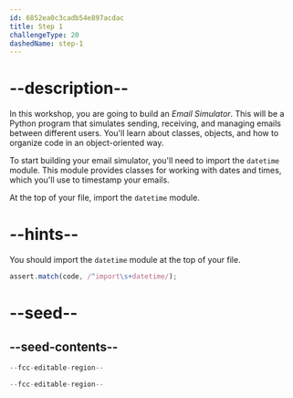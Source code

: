 ```yaml
---
id: 6852ea0c3cadb54e897acdac
title: Step 1
challengeType: 20
dashedName: step-1
---
```


# --description--

In this workshop, you are going to build an *Email Simulator*. This will be a Python program that simulates sending, receiving, and managing emails between different users. You'll learn about classes, objects, and how to organize code in an object-oriented way.

To start building your email simulator, you'll need to import the `datetime` module. This module provides classes for working with dates and times, which you'll use to timestamp your emails.

At the top of your file, import the `datetime` module.

# --hints--

You should import the `datetime` module at the top of your file.

```js
assert.match(code, /^import\s+datetime/);
```

# --seed--

## --seed-contents--

```py
--fcc-editable-region--

--fcc-editable-region--
```
